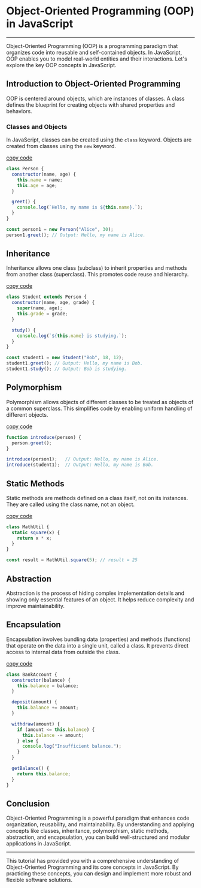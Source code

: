

# Object-Oriented Programming (OOP) in JavaScript
---

Object-Oriented Programming (OOP) is a programming paradigm that organizes code into reusable and self-contained objects. In JavaScript, OOP enables you to model real-world entities and their interactions. Let's explore the key OOP concepts in JavaScript.



## Introduction to Object-Oriented Programming

OOP is centered around objects, which are instances of classes. A class defines the blueprint for creating objects with shared properties and behaviors.

### Classes and Objects

In JavaScript, classes can be created using the `class` keyword. Objects are created from classes using the `new` keyword.

[copy code](www.code1.com)
```javascript
class Person {
  constructor(name, age) {
    this.name = name;
    this.age = age;
  }

  greet() {
    console.log(`Hello, my name is ${this.name}.`);
  }
}

const person1 = new Person("Alice", 30);
person1.greet(); // Output: Hello, my name is Alice.
```

## Inheritance

Inheritance allows one class (subclass) to inherit properties and methods from another class (superclass). This promotes code reuse and hierarchy.

[copy code](www.code2.com)
```javascript
class Student extends Person {
  constructor(name, age, grade) {
    super(name, age);
    this.grade = grade;
  }

  study() {
    console.log(`${this.name} is studying.`);
  }
}

const student1 = new Student("Bob", 18, 12);
student1.greet(); // Output: Hello, my name is Bob.
student1.study(); // Output: Bob is studying.
```

## Polymorphism

Polymorphism allows objects of different classes to be treated as objects of a common superclass. This simplifies code by enabling uniform handling of different objects.

[copy code](www.code3.com)
```javascript
function introduce(person) {
  person.greet();
}

introduce(person1);   // Output: Hello, my name is Alice.
introduce(student1);  // Output: Hello, my name is Bob.
```

## Static Methods

Static methods are methods defined on a class itself, not on its instances. They are called using the class name, not an object.

[copy code](www.code4.com)
```javascript
class MathUtil {
  static square(x) {
    return x * x;
  }
}

const result = MathUtil.square(5); // result = 25
```

## Abstraction

Abstraction is the process of hiding complex implementation details and showing only essential features of an object. It helps reduce complexity and improve maintainability.

## Encapsulation

Encapsulation involves bundling data (properties) and methods (functions) that operate on the data into a single unit, called a class. It prevents direct access to internal data from outside the class.

[copy code](www.code5.com)
```javascript
class BankAccount {
  constructor(balance) {
    this.balance = balance;
  }

  deposit(amount) {
    this.balance += amount;
  }

  withdraw(amount) {
    if (amount <= this.balance) {
      this.balance -= amount;
    } else {
      console.log("Insufficient balance.");
    }
  }

  getBalance() {
    return this.balance;
  }
}
```

## Conclusion

Object-Oriented Programming is a powerful paradigm that enhances code organization, reusability, and maintainability. By understanding and applying concepts like classes, inheritance, polymorphism, static methods, abstraction, and encapsulation, you can build well-structured and modular applications in JavaScript.

---

This tutorial has provided you with a comprehensive understanding of Object-Oriented Programming and its core concepts in JavaScript. By practicing these concepts, you can design and implement more robust and flexible software solutions.

